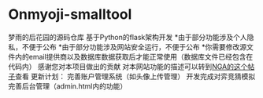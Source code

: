# Onmyoji-smalltool
梦雨的后花园的源码仓库
基于Python的flask架构开发
*由于部分功能涉及个人隐私，不便于公布
*由于部分功能涉及网站安全运行，不便于公布
*你需要修改源文件内的email提供商以及数据库数据获取后才能正常使用（数据库文件已经包含在代码内）
感谢您对本项目做出的贡献
对本网站功能的描述可以转到[NGA的这个帖子](https://bbs.nga.cn/read.php?tid=28232028)查看
更新计划：
完善账户管理系统（如头像上传管理）
开发完成对弈竞猜模拟
完善后台管理（admin.html内的功能）
